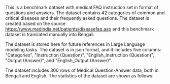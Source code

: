 This is a benchmark dataset with medical FAQ instruction set in format of questions and answers. 
The dataset contains 42 categories of common and critical diseases and their frequently asked questions. The dataset is created based on the source 
https://www.medindia.net/patients/diseasefaq.asp and this benchmark dataset is translated manually into Bengali. 

The dataset is stored here for future references in Large Language modeling tasks. The dataset is in json format, and it includes five columns: 
"Categories", "Instruction (Question)", "English_Instruction (Question)", "Output (Answer)", and "English_Output (Answer)". 

The dataset includes 300 rows of Medical Question-Answer data, both in Bengali and English. The statistics of the dataset are shown as follows:
